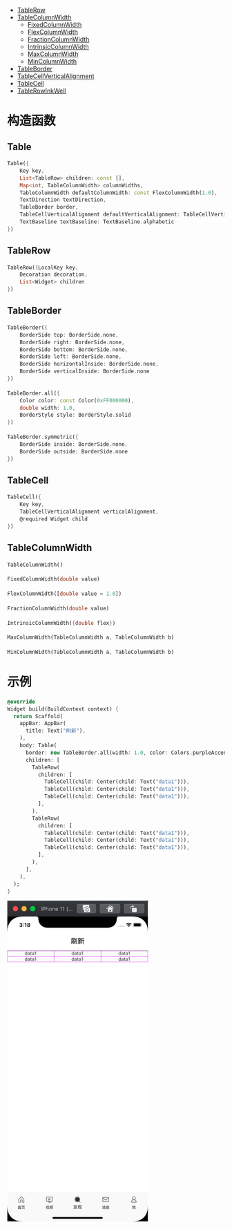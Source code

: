 
* [TableRow](https://api.flutter.dev/flutter/material/TableRow-class.html)
* [TableColumnWidth](https://api.flutter.dev/flutter/material/TableColumnWidth-class.html)
	* [FixedColumnWidth](https://api.flutter.dev/flutter/rendering/FixedColumnWidth-class.html)
	* [FlexColumnWidth](https://api.flutter.dev/flutter/rendering/FlexColumnWidth-class.html)
	* [FractionColumnWidth](https://api.flutter.dev/flutter/rendering/FractionColumnWidth-class.html)
	* [IntrinsicColumnWidth](https://api.flutter.dev/flutter/rendering/IntrinsicColumnWidth-class.html)
	* [MaxColumnWidth](https://api.flutter.dev/flutter/rendering/MaxColumnWidth-class.html)
	* [MinColumnWidth](https://api.flutter.dev/flutter/rendering/MinColumnWidth-class.html)
* [TableBorder](https://api.flutter.dev/flutter/material/TableBorder-class.html)
* [TableCellVerticalAlignment](https://api.flutter.dev/flutter/rendering/TableCellVerticalAlignment-class.html)
* [TableCell](https://api.flutter.dev/flutter/widgets/TableCell-class.html)
* [TableRowInkWell](https://api.flutter.dev/flutter/material/TableRowInkWell-class.html)

# 构造函数

## Table

```dart
Table({
	Key key,
	List<TableRow> children: const [],
	Map<int, TableColumnWidth> columnWidths,
	TableColumnWidth defaultColumnWidth: const FlexColumnWidth(1.0),
	TextDirection textDirection,
	TableBorder border,
	TableCellVerticalAlignment defaultVerticalAlignment: TableCellVerticalAlignment.top,
	TextBaseline textBaseline: TextBaseline.alphabetic
})
```

## TableRow

```dart
TableRow({LocalKey key, 
	Decoration decoration, 
	List<Widget> children
})
```

## TableBorder

```dart
TableBorder({
	BorderSide top: BorderSide.none, 
	BorderSide right: BorderSide.none, 
	BorderSide bottom: BorderSide.none, 
	BorderSide left: BorderSide.none, 
	BorderSide horizontalInside: BorderSide.none, 
	BorderSide verticalInside: BorderSide.none
})

TableBorder.all({
	Color color: const Color(0xFF000000), 
	double width: 1.0, 
	BorderStyle style: BorderStyle.solid
})

TableBorder.symmetric({
	BorderSide inside: BorderSide.none, 
	BorderSide outside: BorderSide.none
})
```

## TableCell

```dart
TableCell({
	Key key, 
	TableCellVerticalAlignment verticalAlignment, 
	@required Widget child
})
```

## TableColumnWidth

```dart
TableColumnWidth()

FixedColumnWidth(double value)

FlexColumnWidth([double value = 1.0])

FractionColumnWidth(double value)

IntrinsicColumnWidth({double flex})

MaxColumnWidth(TableColumnWidth a, TableColumnWidth b)

MinColumnWidth(TableColumnWidth a, TableColumnWidth b)
```

# 示例

```dart
@override
Widget build(BuildContext context) {
  return Scaffold(
    appBar: AppBar(
      title: Text("刷新"),
    ),
    body: Table(
      border: new TableBorder.all(width: 1.0, color: Colors.purpleAccent),
      children: [
        TableRow(
          children: [
            TableCell(child: Center(child: Text("data1"))),
            TableCell(child: Center(child: Text("data1"))),
            TableCell(child: Center(child: Text("data1"))),
          ],
        ),
        TableRow(
          children: [
            TableCell(child: Center(child: Text("data1"))),
            TableCell(child: Center(child: Text("data1"))),
            TableCell(child: Center(child: Text("data1"))),
          ],
        ),
      ],
    ),
  );
}
```

<img src="/assets/images/widgets/65.png"/>
